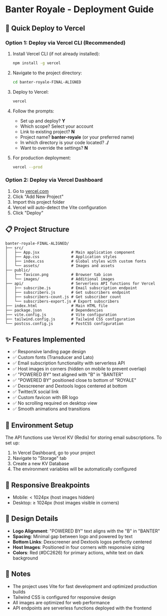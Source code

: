 # Banter Royale - Deployment Guide

## 🚀 Quick Deploy to Vercel

### Option 1: Deploy via Vercel CLI (Recommended)

1. Install Vercel CLI (if not already installed):
   ```bash
   npm install -g vercel
   ```

2. Navigate to the project directory:
   ```bash
   cd banter-royale-FINAL-ALIGNED
   ```

3. Deploy to Vercel:
   ```bash
   vercel
   ```

4. Follow the prompts:
   - Set up and deploy? **Y**
   - Which scope? Select your account
   - Link to existing project? **N**
   - Project name? **banter-royale** (or your preferred name)
   - In which directory is your code located? **./**
   - Want to override the settings? **N**

5. For production deployment:
   ```bash
   vercel --prod
   ```

### Option 2: Deploy via Vercel Dashboard

1. Go to [vercel.com](https://vercel.com)
2. Click "Add New Project"
3. Import this project folder
4. Vercel will auto-detect the Vite configuration
5. Click "Deploy"

## 📋 Project Structure

```
banter-royale-FINAL-ALIGNED/
├── src/
│   ├── App.jsx              # Main application component
│   ├── App.css              # Application styles
│   ├── index.css            # Global styles with custom fonts
│   └── assets/              # Images and assets
├── public/
│   ├── favicon.png          # Browser tab icon
│   └── images/              # Additional images
├── api/                     # Serverless API functions for Vercel
│   ├── subscribe.js         # Email subscription endpoint
│   ├── subscribers.js       # Get subscribers endpoint
│   ├── subscribers-count.js # Get subscriber count
│   └── subscribers-export.js # Export subscribers
├── index.html               # Main HTML file
├── package.json             # Dependencies
├── vite.config.js           # Vite configuration
├── tailwind.config.js       # Tailwind CSS configuration
└── postcss.config.js        # PostCSS configuration
```

## ✨ Features Implemented

- ✅ Responsive landing page design
- ✅ Custom fonts (Transducer and Lato)
- ✅ Email subscription functionality with serverless API
- ✅ Host images in corners (hidden on mobile to prevent overlap)
- ✅ "POWERED BY" text aligned with "B" in "BANTER"
- ✅ "POWERED BY" positioned close to bottom of "ROYALE"
- ✅ Dexscreener and Dextools logos centered at bottom
- ✅ Twitter/X social link
- ✅ Custom favicon with BR logo
- ✅ No scrolling required on desktop view
- ✅ Smooth animations and transitions

## 🔧 Environment Setup

The API functions use Vercel KV (Redis) for storing email subscriptions. To set up:

1. In Vercel Dashboard, go to your project
2. Navigate to "Storage" tab
3. Create a new KV Database
4. The environment variables will be automatically configured

## 📱 Responsive Breakpoints

- Mobile: < 1024px (host images hidden)
- Desktop: ≥ 1024px (host images visible in corners)

## 🎨 Design Details

- **Logo Alignment**: "POWERED BY" text aligns with the "B" in "BANTER"
- **Spacing**: Minimal gap between logo and powered by text
- **Bottom Links**: Dexscreener and Dextools logos perfectly centered
- **Host Images**: Positioned in four corners with responsive sizing
- **Colors**: Red (#DC2626) for primary actions, white text on dark background

## 📝 Notes

- The project uses Vite for fast development and optimized production builds
- Tailwind CSS is configured for responsive design
- All images are optimized for web performance
- API endpoints are serverless functions deployed with the frontend

